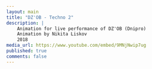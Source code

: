 ```yaml
---
layout: main
title: "DZ'OB - Techno 2"
description: |
    Animation for live performance of DZ'OB (Dnipro)
    Animation by Nikita Liskov
    2018
media_url: https://www.youtube.com/embed/9MNjNwip7ug
published: true
comments: false
---
```

